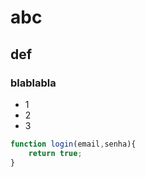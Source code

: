 # abc

## def

### blablabla

* 1
* 2
* 3

```javascript
function login(email,senha){
	return true;
}
```
